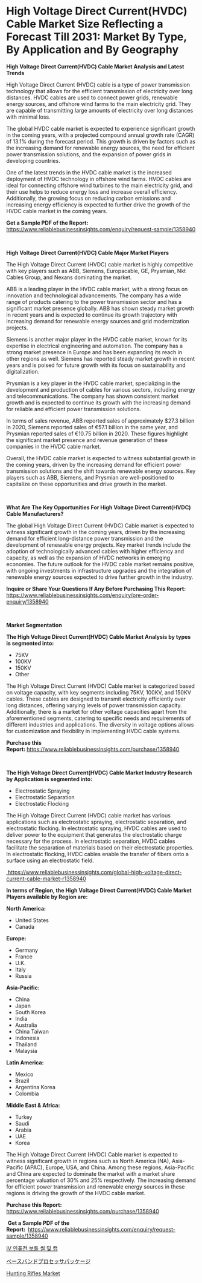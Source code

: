 <p><h1>High Voltage Direct Current(HVDC) Cable Market Size Reflecting a Forecast Till 2031: Market By Type, By Application and By Geography</h1></p><p><strong>High Voltage Direct Current(HVDC) Cable Market Analysis and Latest Trends</strong></p>
<p><p>High Voltage Direct Current (HVDC) cable is a type of power transmission technology that allows for the efficient transmission of electricity over long distances. HVDC cables are used to connect power grids, renewable energy sources, and offshore wind farms to the main electricity grid. They are capable of transmitting large amounts of electricity over long distances with minimal loss.</p><p>The global HVDC cable market is expected to experience significant growth in the coming years, with a projected compound annual growth rate (CAGR) of 13.1% during the forecast period. This growth is driven by factors such as the increasing demand for renewable energy sources, the need for efficient power transmission solutions, and the expansion of power grids in developing countries.</p><p>One of the latest trends in the HVDC cable market is the increased deployment of HVDC technology in offshore wind farms. HVDC cables are ideal for connecting offshore wind turbines to the main electricity grid, and their use helps to reduce energy loss and increase overall efficiency. Additionally, the growing focus on reducing carbon emissions and increasing energy efficiency is expected to further drive the growth of the HVDC cable market in the coming years.</p></p>
<p><strong>Get a Sample PDF of the Report:&nbsp;</strong> <a href="https://www.reliablebusinessinsights.com/enquiry/request-sample/1358940">https://www.reliablebusinessinsights.com/enquiry/request-sample/1358940</a></p>
<p>&nbsp;</p>
<p><strong>High Voltage Direct Current(HVDC) Cable Major Market Players</strong></p>
<p><p>The High Voltage Direct Current (HVDC) cable market is highly competitive with key players such as ABB, Siemens, Europacable, GE, Prysmian, Nkt Cables Group, and Nexans dominating the market. </p><p>ABB is a leading player in the HVDC cable market, with a strong focus on innovation and technological advancements. The company has a wide range of products catering to the power transmission sector and has a significant market presence globally. ABB has shown steady market growth in recent years and is expected to continue its growth trajectory with increasing demand for renewable energy sources and grid modernization projects.</p><p>Siemens is another major player in the HVDC cable market, known for its expertise in electrical engineering and automation. The company has a strong market presence in Europe and has been expanding its reach in other regions as well. Siemens has reported steady market growth in recent years and is poised for future growth with its focus on sustainability and digitalization.</p><p>Prysmian is a key player in the HVDC cable market, specializing in the development and production of cables for various sectors, including energy and telecommunications. The company has shown consistent market growth and is expected to continue its growth with the increasing demand for reliable and efficient power transmission solutions.</p><p>In terms of sales revenue, ABB reported sales of approximately $27.3 billion in 2020, Siemens reported sales of €57.1 billion in the same year, and Prysmian reported sales of €10.75 billion in 2020. These figures highlight the significant market presence and revenue generation of these companies in the HVDC cable market. </p><p>Overall, the HVDC cable market is expected to witness substantial growth in the coming years, driven by the increasing demand for efficient power transmission solutions and the shift towards renewable energy sources. Key players such as ABB, Siemens, and Prysmian are well-positioned to capitalize on these opportunities and drive growth in the market.</p></p>
<p>&nbsp;</p>
<p><strong>What Are The Key Opportunities For High Voltage Direct Current(HVDC) Cable Manufacturers?</strong></p>
<p><p>The global High Voltage Direct Current (HVDC) Cable market is expected to witness significant growth in the coming years, driven by the increasing demand for efficient long-distance power transmission and the development of renewable energy projects. Key market trends include the adoption of technologically advanced cables with higher efficiency and capacity, as well as the expansion of HVDC networks in emerging economies. The future outlook for the HVDC cable market remains positive, with ongoing investments in infrastructure upgrades and the integration of renewable energy sources expected to drive further growth in the industry.</p></p>
<p><strong>Inquire or Share Your Questions If Any Before Purchasing This Report:</strong> <a href="https://www.reliablebusinessinsights.com/enquiry/pre-order-enquiry/1358940">https://www.reliablebusinessinsights.com/enquiry/pre-order-enquiry/1358940</a></p>
<p>&nbsp;</p>
<p><strong>Market Segmentation</strong></p>
<p><strong>The High Voltage Direct Current(HVDC) Cable Market Analysis by types is segmented into:</strong></p>
<p><ul><li>75KV</li><li>100KV</li><li>150KV</li><li>Other</li></ul></p>
<p><p>The High Voltage Direct Current (HVDC) Cable market is categorized based on voltage capacity, with key segments including 75KV, 100KV, and 150KV cables. These cables are designed to transmit electricity efficiently over long distances, offering varying levels of power transmission capacity. Additionally, there is a market for other voltage capacities apart from the aforementioned segments, catering to specific needs and requirements of different industries and applications. The diversity in voltage options allows for customization and flexibility in implementing HVDC cable systems.</p></p>
<p><strong>Purchase this Report:&nbsp;</strong><a href="https://www.reliablebusinessinsights.com/purchase/1358940">https://www.reliablebusinessinsights.com/purchase/1358940</a></p>
<p>&nbsp;</p>
<p><strong>The High Voltage Direct Current(HVDC) Cable Market Industry Research by Application is segmented into:</strong></p>
<p><ul><li>Electrostatic Spraying</li><li>Electrostatic Separation</li><li>Electrostatic Flocking</li></ul></p>
<p><p>The High Voltage Direct Current (HVDC) cable market has various applications such as electrostatic spraying, electrostatic separation, and electrostatic flocking. In electrostatic spraying, HVDC cables are used to deliver power to the equipment that generates the electrostatic charge necessary for the process. In electrostatic separation, HVDC cables facilitate the separation of materials based on their electrostatic properties. In electrostatic flocking, HVDC cables enable the transfer of fibers onto a surface using an electrostatic field.</p></p>
<p><a href="https://www.reliablebusinessinsights.com/global-high-voltage-direct-current-cable-market-r1358940">&nbsp;https://www.reliablebusinessinsights.com/global-high-voltage-direct-current-cable-market-r1358940</a></p>
<p><strong>In terms of Region, the High Voltage Direct Current(HVDC) Cable Market Players available by Region are:</strong></p>
<p>
    <p> <strong> North America: </strong>
        <ul>
            <li>United States</li>
            <li>Canada</li>
        </ul>
        </p> 
    <p> <strong> Europe: </strong>
        <ul>
            <li>Germany</li>
            <li>France</li>
            <li>U.K.</li>
            <li>Italy</li>
            <li>Russia</li>
        </ul>
        </p> 
    <p> <strong> Asia-Pacific: </strong>
        <ul>
            <li>China</li>
            <li>Japan</li>
            <li>South Korea</li>
            <li>India</li>
            <li>Australia</li>
            <li>China Taiwan</li>
            <li>Indonesia</li>
            <li>Thailand</li>
            <li>Malaysia</li>
        </ul>
        </p> 
    <p> <strong> Latin America: </strong>
        <ul>
            <li>Mexico</li>
            <li>Brazil</li>
            <li>Argentina Korea</li>
            <li>Colombia</li>
        </ul>
        </p> 
    <p> <strong> Middle East & Africa: </strong>
        <ul>
            <li>Turkey</li>
            <li>Saudi</li>
            <li>Arabia</li>
            <li>UAE</li>
            <li>Korea</li>
        </ul>
    </p>
    </p>
<p><p>The High Voltage Direct Current (HVDC) Cable market is expected to witness significant growth in regions such as North America (NA), Asia-Pacific (APAC), Europe, USA, and China. Among these regions, Asia-Pacific and China are expected to dominate the market with a market share percentage valuation of 30% and 25% respectively. The increasing demand for efficient power transmission and renewable energy sources in these regions is driving the growth of the HVDC cable market.</p></p>
<p><strong>Purchase this Report: </strong><a href="https://www.reliablebusinessinsights.com/purchase/1358940">https://www.reliablebusinessinsights.com/purchase/1358940</a></p>
<p>&nbsp;<strong>Get a Sample PDF of the Report:&nbsp;&nbsp;</strong><a href="https://www.reliablebusinessinsights.com/enquiry/request-sample/1358940">https://www.reliablebusinessinsights.com/enquiry/request-sample/1358940</a></p>
<p><strong></strong></p>
<p><p><a href="https://github.com/crfsywufhm81415/Market-Research-Report-List-2/blob/main/703784796168.md">IV 인퓨전 보틀 씰 및 캡</a></p><p><a href="https://github.com/charm854/Market-Research-Report-List-1/blob/main/238299089074.md">ベースバンドプロセッサパッケージ</a></p><p><a href="https://www.linkedin.com/pulse/hunting-rifles-market-insights-cagr-trends-growth-strategies-8p7of?trackingId=fzS3AAKvETVfVFsf72Hh9A%3D%3D">Hunting Rifles Market</a></p></p>